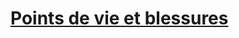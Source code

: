﻿---
!LinkItem
Link: l5r_hitpoints_hd.md
NameLink: <!--NameLink-->[Points de vie et blessures](hd_l5r_hitpoints.md)<!--/NameLink-->
Id: l5r_index_hd.md#points-de-vie-et-blessures
ParentLink: l5r_index_hd.md#les-cinq-royaumes--les-règles-spécifiques
Name: Points de vie et blessures
ParentName: 'Les Cinq Royaumes : Les règles spécifiques'
Attributes:
  NameLink: '[Points de vie et blessures](hd_l5r_hitpoints.md)'
  Markdown: >+
    ## <!--NameLink-->[Points de vie et blessures](hd_l5r_hitpoints.md)<!--/NameLink-->

AttributesDictionary: >+
  NameLink: '[Points de vie et blessures](hd_l5r_hitpoints.md)'

  Markdown: >+

    ## <!--NameLink-->[Points de vie et blessures](hd_l5r_hitpoints.md)<!--/NameLink-->



---




# [Points de vie et blessures](hd_l5r_hitpoints.md)




